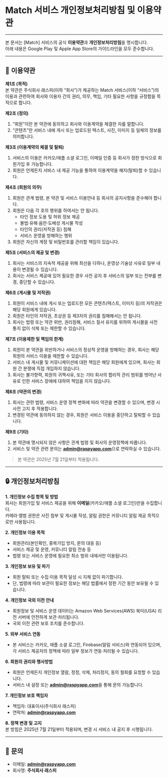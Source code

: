 # Match 서비스 개인정보처리방침 및 이용약관

---

본 문서는 [Match] 서비스의 공식 **이용약관**과 **개인정보처리방침**을 명시합니다.  
아래 내용은 Google Play 및 Apple App Store의 가이드라인을 모두 준수합니다.

---

## 📑 이용약관

**제1조 (목적)**  
본 약관은 주식회사 래스피(이하 “회사”)가 제공하는 Match 서비스(이하 “서비스”)의 이용과 관련하여 회사와 이용자 간의 권리, 의무, 책임, 기타 필요한 사항을 규정함을 목적으로 합니다.

**제2조 (정의)**
1. “회원”이란 본 약관에 동의하고 회사와 이용계약을 체결한 자를 말합니다.  
2. “콘텐츠”란 서비스 내에 게시 또는 업로드된 텍스트, 사진, 이미지 등 일체의 정보를 의미합니다.

**제3조 (이용계약의 체결 및 탈퇴)**
1. 서비스의 이용은 카카오/애플 소셜 로그인, 이메일 인증 등 회사가 정한 방식으로 회원가입 후 가능합니다.  
2. 회원은 언제든지 서비스 내 제공 기능을 통하여 이용계약을 해지(탈퇴)할 수 있습니다.

**제4조 (회원의 의무)**
1. 회원은 관계 법령, 본 약관 및 서비스 이용안내 등 회사의 공지사항을 준수해야 합니다.  
2. 회원은 다음 각 호의 행위를 하여서는 안 됩니다.  
    - 타인 정보 도용 및 허위 정보 제공  
    - 불법·유해·음란·도배성 게시물 작성  
    - 타인의 권리(저작권 등) 침해  
    - 서비스 운영을 방해하는 행위  
3. 회원은 자신의 계정 및 비밀번호를 관리할 책임이 있습니다.

**제5조 (서비스의 제공 및 변경)**
1. 회사는 서비스의 지속적 제공을 위해 최선을 다하나, 운영상·기술상 사유로 일부 내용이 변경될 수 있습니다.  
2. 회사는 서비스 제공에 있어 필요한 경우 사전 공지 후 서비스의 일부 또는 전부를 변경, 중단할 수 있습니다.

**제6조 (게시물 및 저작권)**
1. 회원이 서비스 내에 게시 또는 업로드한 모든 콘텐츠(텍스트, 이미지 등)의 저작권은 해당 회원에게 있습니다.  
2. 회원은 타인의 저작권, 초상권 등 제3자의 권리를 침해해서는 안 됩니다.  
3. 회사는 법령 또는 약관 위반, 권리침해, 서비스 질서 유지를 위하여 게시물을 사전 통지 없이 삭제 또는 제한할 수 있습니다.

**제7조 (이용제한 및 책임의 한계)**
1. 회원이 본 약관을 위반하거나 서비스의 정상적 운영을 방해하는 경우, 회사는 해당 회원의 서비스 이용을 제한할 수 있습니다.  
2. 서비스 내 게시물 및 커뮤니케이션에 대한 책임은 해당 회원에게 있으며, 회사는 회원 간 분쟁에 직접 개입하지 않습니다.  
3. 회사는 불가항력, 회원의 귀책사유, 또는 기타 회사의 합리적 관리 범위를 벗어난 사유로 인한 서비스 장애에 대하여 책임을 지지 않습니다.

**제8조 (약관의 변경)**
1. 회사는 관련 법령, 서비스 운영 정책 변화에 따라 약관을 변경할 수 있으며, 변경 시 사전 고지 후 적용합니다.  
2. 변경된 약관에 동의하지 않는 경우, 회원은 서비스 이용을 중단하고 탈퇴할 수 있습니다.

**제9조 (기타)**
1. 본 약관에 명시되지 않은 사항은 관계 법령 및 회사의 운영정책에 따릅니다.  
2. 서비스 및 약관 관련 문의는 **admin@raspyapp.com**으로 연락하실 수 있습니다.

> 본 약관은 2025년 7월 21일부터 적용됩니다.

---

## 🔒 개인정보처리방침

**1. 개인정보 수집 항목 및 방법**  
회사는 회원가입 및 서비스 제공을 위해 **이메일**(카카오/애플 소셜 로그인)만을 수집합니다.  
카메라·앨범 권한은 사진 첨부 및 게시물 작성, 알림 권한은 커뮤니티 알림 제공 목적으로만 사용됩니다.

**2. 개인정보 이용 목적**  
- 회원관리(본인확인, 중복가입 방지, 문의 대응 등)  
- 서비스 제공 및 운영, 커뮤니티 알림 전송 등  
- 법령 또는 서비스 운영에 필요한 최소 범위 내에서만 이용됩니다.

**3. 개인정보 보유 및 파기**  
- 회원 탈퇴 또는 수집·이용 목적 달성 시 지체 없이 파기합니다.  
- 단, 법령에 따라 보관이 필요한 정보는 해당 법률에서 정한 기간 동안 보유될 수 있습니다.

**4. 개인정보 국외 이전 안내**  
- 회원정보 및 서비스 운영 데이터는 Amazon Web Services(AWS) 북미(USA) 리전 서버에 안전하게 보관·처리됩니다.  
- 국외 이전 관련 보호 조치를 준수합니다.

**5. 외부 서비스 연동**  
- 본 서비스는 카카오, 애플 소셜 로그인, Firebase(알림 서비스)와 연동되어 있으며, 각 서비스 제공자의 정책에 따라 일부 정보가 연동·처리될 수 있습니다.

**6. 회원의 권리와 행사방법**  
- 회원은 언제든지 개인정보 열람, 정정, 삭제, 처리정지, 동의 철회를 요청할 수 있습니다.  
- 서비스 내 설정 또는 **admin@raspyapp.com**을 통해 문의 가능합니다.

**7. 개인정보 보호 책임자**  
- 책임자: 대표이사(주식회사 래스피)  
- 연락처: **admin@raspyapp.com**

**8. 정책 변경 및 고지**  
본 방침은 2025년 7월 21일부터 적용되며, 변경 시 서비스 내 공지 후 시행됩니다.

---

## 📢 문의

- 이메일: **admin@raspyapp.com**
- 회사명: **주식회사 래스피**


